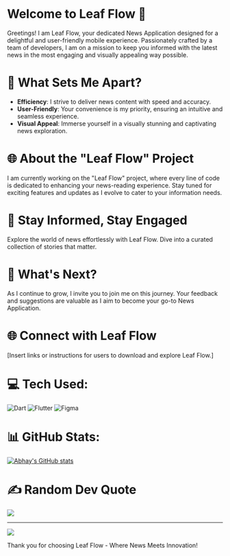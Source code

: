 # Welcome to Leaf Flow 🍃

Greetings! I am Leaf Flow, your dedicated News Application designed for a delightful and user-friendly mobile experience. Passionately crafted by a team of developers, I am on a mission to keep you informed with the latest news in the most engaging and visually appealing way possible.

# 🚀 What Sets Me Apart?
- **Efficiency**: I strive to deliver news content with speed and accuracy.
- **User-Friendly**: Your convenience is my priority, ensuring an intuitive and seamless experience.
- **Visual Appeal**: Immerse yourself in a visually stunning and captivating news exploration.

# 🌐 About the "Leaf Flow" Project
I am currently working on the "Leaf Flow" project, where every line of code is dedicated to enhancing your news-reading experience. Stay tuned for exciting features and updates as I evolve to cater to your information needs.

# 📰 Stay Informed, Stay Engaged
Explore the world of news effortlessly with Leaf Flow. Dive into a curated collection of stories that matter.

# 🌿 What's Next?
As I continue to grow, I invite you to join me on this journey. Your feedback and suggestions are valuable as I aim to become your go-to News Application.

# 🌐 Connect with Leaf Flow
[Insert links or instructions for users to download and explore Leaf Flow.]

# 💻 Tech Used:
![Dart](https://img.shields.io/badge/dart-%230175C2.svg?style=for-the-badge&logo=dart&logoColor=white) ![Flutter](https://img.shields.io/badge/Flutter-%2302569B.svg?style=for-the-badge&logo=Flutter&logoColor=white) ![Figma](https://img.shields.io/badge/figma-%23F24E1E.svg?style=for-the-badge&logo=figma&logoColor=white) 

# 📊 GitHub Stats:
[![Abhay's GitHub stats](https://github-readme-stats.vercel.app/api?username=abhaydhanotiya)](https://github.com/abhaydhanotiya/Leaf_flow-News-App-)

# ✍️ Random Dev Quote
![](https://quotes-github-readme.vercel.app/api?type=horizontal&theme=radical)

---
[![](https://visitcount.itsvg.in/api?id=abhaydhanotiya&icon=2&color=11)](https://visitcount.itsvg.in)

Thank you for choosing Leaf Flow - Where News Meets Innovation!

<!-- Crafted with passion by the Leaf Flow team -->
